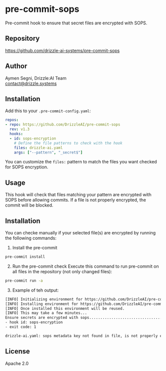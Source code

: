 # pre-commit-sops

Pre-commit hook to ensure that secret files are encrypted with SOPS.

## Repository

https://github.com/drizzle-ai-systems/pre-commit-sops

## Author

Aymen Segni, Drizzle:AI Team  
contact@drizzle.systems

## Installation

Add this to your `.pre-commit-config.yaml`:

```yaml
repos:
- repo: https://github.com/DrizzleAI/pre-commit-sops
  rev: v1.3
  hooks:
  - id: sops-encryption
    # Define the file patterns to check with the hook
    files: drizzle-ai.yaml
    args: ["--pattern", "_secret$"]
```

You can customize the `files:` pattern to match the files you want checked for SOPS encryption.

## Usage

This hook will check that files matching your pattern are encrypted with SOPS before allowing commits. If a file is not properly encrypted, the commit will be blocked.

## Installation

You can checke manually if your selected file(s) are encrypted by running the following commands:

1. Install the pre-commit
```bash
pre-commit install
```

2. Run the pre-commit check
Execute this command to run pre-commit on all files in the repository (not only changed files):

```bash
pre-commit run -a 
```

3. Example of teh output:

```bash
[INFO] Initializing environment for https://github.com/DrizzleAI/pre-commit-sops.
[INFO] Installing environment for https://github.com/DrizzleAI/pre-commit-sops.
[INFO] Once installed this environment will be reused.
[INFO] This may take a few minutes...
Ensure secrets are encrypted with sops...................................Failed
- hook id: sops-encryption
- exit code: 1

drizzle-ai.yaml: sops metadata key not found in file, is not properly encrypted
```


## License

Apache 2.0
